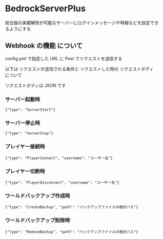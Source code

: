 # BedrockServerPlus

 統合版の実績解除が可能なサーバーにログインメッセージや時報などを設定できるようにする

## Webhook の機能 について

config.yml で指定した URL に Post でリクエストを送信する

以下は リクエストが送信される条件と リクエストした時の リクエストボディ について

リクエストボディは JSON です

### サーバー起動時

```post
{"type": "ServerStart"}
```

### サーバー停止時

```post
{"type": "ServerStop"}
```

### プレイヤー接続時

```post
{"type": "PlayerConnect", "username": "ユーザー名"}
```

### プレイヤー切断時

```post
{"type": "PlayerDisconnect", "username": "ユーザー名"}
```

### ワールドバックアップ作成時

```post
{"type": "CreateBackup", "path": "バックアップファイルの絶対パス"}
```

### ワールドバックアップ削除時

```post
{"type": "RemoveBackup", "path": "バックアップファイルの絶対パス"}
```
